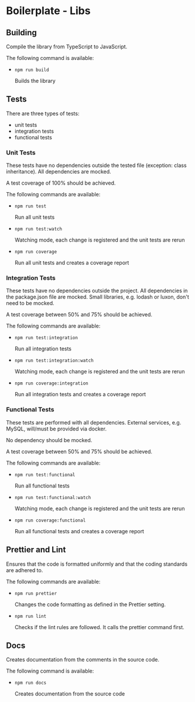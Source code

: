 # Boilerplate - Libs

## Building

Compile the library from TypeScript to JavaScript.

The following command is available:

- `npm run build`

  Builds the library

## Tests

There are three types of tests:

- unit tests
- integration tests
- functional tests

### Unit Tests

These tests have no dependencies outside the tested file (exception: class inheritance). All dependencies are mocked.

A test coverage of 100% should be achieved.

The following commands are available:

- `npm run test`

  Run all unit tests

- `npm run test:watch`

  Watching mode, each change is registered and the unit tests are rerun

- `npm run coverage`

  Run all unit tests and creates a coverage report

### Integration Tests

These tests have no dependencies outside the project. All dependencies in the package.json file are mocked.
Small libraries, e.g. lodash or luxon, don't need to be mocked.

A test coverage between 50% and 75% should be achieved.

The following commands are available:

- `npm run test:integration`

  Run all integration tests

- `npm run test:integration:watch`

  Watching mode, each change is registered and the unit tests are rerun

- `npm run coverage:integration`

  Run all integration tests and creates a coverage report

### Functional Tests

These tests are performed with all dependencies. External services, e.g. MySQL, will/must be provided via docker.

No dependency should be mocked.

A test coverage between 50% and 75% should be achieved.

The following commands are available:

- `npm run test:functional`

  Run all functional tests

- `npm run test:functional:watch`

  Watching mode, each change is registered and the unit tests are rerun

- `npm run coverage:functional`

  Run all functional tests and creates a coverage report

## Prettier and Lint

Ensures that the code is formatted uniformly and that the coding standards are adhered to.

The following commands are available:

- `npm run prettier`

  Changes the code formatting as defined in the Prettier setting.

- `npm run lint`

  Checks if the lint rules are followed. It calls the prettier command first.

## Docs

Creates documentation from the comments in the source code.

The following command is available:

- `npm run docs`

  Creates documentation from the source code
